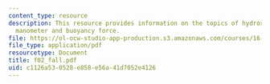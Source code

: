 ```yaml
---
content_type: resource
description: This resource provides information on the topics of hydrostatic equation,
  manometer and buoyancy force.
file: https://ol-ocw-studio-app-production.s3.amazonaws.com/courses/16-01-unified-engineering-i-ii-iii-iv-fall-2005-spring-2006/c1126a530528e858e56a41d7052e4126_f02_fall.pdf
file_type: application/pdf
resourcetype: Document
title: f02_fall.pdf
uid: c1126a53-0528-e858-e56a-41d7052e4126
---
```

